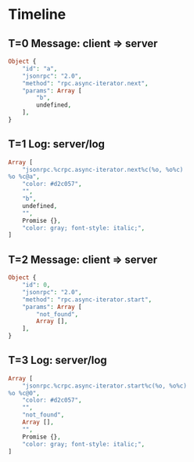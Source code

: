 # Timeline

## T=0 Message: client => server

```php
Object {
    "id": "a",
    "jsonrpc": "2.0",
    "method": "rpc.async-iterator.next",
    "params": Array [
        "b",
        undefined,
    ],
}
```

## T=1 Log: server/log

```php
Array [
    "jsonrpc.%crpc.async-iterator.next%c(%o, %o%c)
%o %c@a",
    "color: #d2c057",
    "",
    "b",
    undefined,
    "",
    Promise {},
    "color: gray; font-style: italic;",
]
```

## T=2 Message: client => server

```php
Object {
    "id": 0,
    "jsonrpc": "2.0",
    "method": "rpc.async-iterator.start",
    "params": Array [
        "not_found",
        Array [],
    ],
}
```

## T=3 Log: server/log

```php
Array [
    "jsonrpc.%crpc.async-iterator.start%c(%o, %o%c)
%o %c@0",
    "color: #d2c057",
    "",
    "not_found",
    Array [],
    "",
    Promise {},
    "color: gray; font-style: italic;",
]
```
